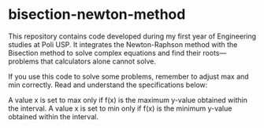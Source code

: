 # bisection-newton-method
This repository contains code developed during my first year of Engineering studies at Poli USP. It integrates the Newton-Raphson method with the Bisection method to solve complex equations and find their roots—problems that calculators alone cannot solve.

If you use this code to solve some problems, remember to adjust max and min correctly. Read and understand the specifications below:

A value x is set to max only if f(x) is the maximum y-value obtained within the interval.
A value x is set to min only if f(x) is the minimum y-value obtained within the interval.

